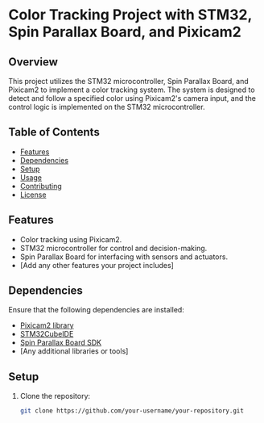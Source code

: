 # Color Tracking Project with STM32, Spin Parallax Board, and Pixicam2

## Overview

This project utilizes the STM32 microcontroller, Spin Parallax Board, and Pixicam2 to implement a color tracking system. The system is designed to detect and follow a specified color using Pixicam2's camera input, and the control logic is implemented on the STM32 microcontroller.

## Table of Contents

- [Features](#features)
- [Dependencies](#dependencies)
- [Setup](#setup)
- [Usage](#usage)
- [Contributing](#contributing)
- [License](#license)

## Features

- Color tracking using Pixicam2.
- STM32 microcontroller for control and decision-making.
- Spin Parallax Board for interfacing with sensors and actuators.
- [Add any other features your project includes]

## Dependencies

Ensure that the following dependencies are installed:

- [Pixicam2 library](https://docs.pixycam.com/wiki/doku.php?id=wiki:v2:porting_guide)
- [STM32CubeIDE](https://www.st.com/en/microcontrollers-microprocessors/stm32f103re.html)
- [Spin Parallax Board SDK](https://www.parallax.com/propeller-2/documentation/)
- [Any additional libraries or tools]

## Setup

1. Clone the repository:

   ```bash
   git clone https://github.com/your-username/your-repository.git
